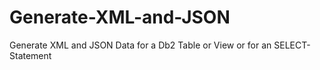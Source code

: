 # Generate-XML-and-JSON
Generate XML and JSON Data for a Db2 Table or View or for an SELECT-Statement

